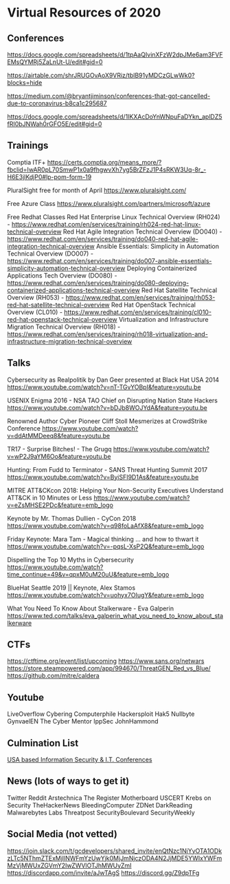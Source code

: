 # Virtual Resources of 2020

## Conferences
https://docs.google.com/spreadsheets/d/1tpAaQIvinXFzW2dpJMe6am3FVFEMsQYMRj5ZaLnUt-U/edit#gid=0

https://airtable.com/shrJRUGOvAoX9VRiz/tblB91yMDCzGLwWk0?blocks=hide

https://medium.com/@bryantjiminson/conferences-that-got-cancelled-due-to-coronavirus-b8ca1c295687

https://docs.google.com/spreadsheets/d/1IKXAcDoYnWNpuFaDYkn_aplDZ5fRI0bJNWah0rGFO5E/edit#gid=0

## Trainings

Comptia ITF+
https://certs.comptia.org/means_more/?fbclid=IwAR0pL70SmwP1x0a9fhgwvXh7yg5BrZFzJ1P4sRKW3Uq-8r_-H6E3jlKdjP0#lp-pom-form-19

PluralSight free for month of April
https://www.pluralsight.com/

Free Azure Class
https://www.pluralsight.com/partners/microsoft/azure

Free Redhat Classes
Red Hat Enterprise Linux Technical Overview (RH024) - https://www.redhat.com/en/services/training/rh024-red-hat-linux-technical-overview
Red Hat Agile Integration Technical Overview (DO040) - https://www.redhat.com/en/services/training/do040-red-hat-agile-integration-technical-overview
Ansible Essentials: Simplicity in Automation Technical Overview (DO007) - https://www.redhat.com/en/services/training/do007-ansible-essentials-simplicity-automation-technical-overview
Deploying Containerized Applications Tech Overview (DO080) - https://www.redhat.com/en/services/training/do080-deploying-containerized-applications-technical-overview
Red Hat Satellite Technical Overview (RH053) - https://www.redhat.com/en/services/training/rh053-red-hat-satellite-technical-overview
Red Hat OpenStack Technical Overview (CL010) - https://www.redhat.com/en/services/training/cl010-red-hat-openstack-technical-overview
Virtualization and Infrastructure Migration Technical Overview (RH018) - https://www.redhat.com/en/services/training/rh018-virtualization-and-infrastructure-migration-technical-overview

## Talks

Cybersecurity as Realpolitik by Dan Geer presented at Black Hat USA 2014
https://www.youtube.com/watch?v=nT-TGvYOBpI&feature=youtu.be

USENIX Enigma 2016 - NSA TAO Chief on Disrupting Nation State Hackers
https://www.youtube.com/watch?v=bDJb8WOJYdA&feature=youtu.be

Renowned Author Cyber Pioneer Cliff Stoll Mesmerizes at CrowdStrike Conference
https://www.youtube.com/watch?v=ddAtMMDeeq8&feature=youtu.be

TR17 - Surprise Bitches! - The Grugq
https://www.youtube.com/watch?v=wP2J9aYM6Oo&feature=youtu.be

Hunting: From Fudd to Terminator - SANS Threat Hunting Summit 2017
https://www.youtube.com/watch?v=ByiSFI9D1As&feature=youtu.be

MITRE ATT&CKcon 2018: Helping Your Non-Security Executives Understand ATT&CK in 10 Minutes or Less
https://www.youtube.com/watch?v=eZsMHSE2PDc&feature=emb_logo

Keynote by Mr. Thomas Dullien - CyCon 2018
https://www.youtube.com/watch?v=q98foLaAfX8&feature=emb_logo

Friday Keynote: Mara Tam - Magical thinking … and how to thwart it
https://www.youtube.com/watch?v=-pqsL-XsP2Q&feature=emb_logo

Dispelling the Top 10 Myths in Cybersecurity
https://www.youtube.com/watch?time_continue=49&v=qpxM0uM20uU&feature=emb_logo

BlueHat Seattle 2019 || Keynote, Alex Stamos
https://www.youtube.com/watch?v=uohyx7OIugY&feature=emb_logo

What You Need To Know About Stalkerware - Eva Galperin
https://www.ted.com/talks/eva_galperin_what_you_need_to_know_about_stalkerware


## CTFs
https://ctftime.org/event/list/upcoming
https://www.sans.org/netwars
https://store.steampowered.com/app/994670/ThreatGEN_Red_vs_Blue/
https://github.com/mitre/caldera

## Youtube
LiveOverflow
Cybering
Computerphile
Hackersploit
Hak5
Nullbyte
GynvaelEN
The Cyber Mentor
IppSec
JohnHammond

## Culmination List

[USA based Information Security & I.T. Conferences](https://github.com/talltechy/infosec_it-conferences-and-certs-usa)

## News (lots of ways to get it)
Twitter
Reddit
Arstechnica
The Register
Motherboard
USCERT
Krebs on Security
TheHackerNews
BleedingComputer
ZDNet
DarkReading
Malwarebytes Labs
Threatpost
SecurityBoulevard
SecurityWeekly

## Social Media (not vetted)
https://join.slack.com/t/gcdevelopers/shared_invite/enQtNzc1NjYyOTA1ODkzLTc5NThmZTExMjllNWFmYzUwYjk0MjJmNjczODA4N2JjMDE5YWIxYWFmMzVjMWUxZGVmY2IwZWVlOTJhMWUyZmI
https://discordapp.com/invite/aJwTAgS
https://discord.gg/Z9dpTFg